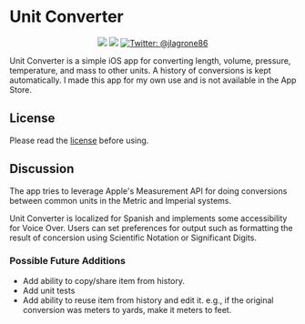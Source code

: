 # Unit Converter

<p align="center">
    <img src="https://img.shields.io/badge/iOS-15.0+-blue.svg" />
    <img src="https://img.shields.io/badge/Swift-5.0-brightgreen.svg" />
    <a href="https://twitter.com/jlagrone86">
        <img src="https://img.shields.io/badge/Contact-@jlagrone86-lightgrey.svg?style=flat" alt="Twitter: @jlagrone86" />
    </a>
</p>

Unit Converter is a simple iOS app for converting length, volume, pressure, temperature, and mass to other units. 
A history of conversions is kept automatically. I made this app for my own use and is not available in the App Store.

## License
Please read the [license](LICENSE.md) before using.

## Discussion
The app tries to leverage Apple's Measurement API for doing conversions between common units in the 
Metric and Imperial systems. 

Unit Converter is localized for Spanish and implements some accessibility for Voice Over. Users can set preferences for output such as formatting the result of concersion using Scientific Notation or Significant Digits.

### Possible Future Additions
    
* Add ability to copy/share item from history.
* Add unit tests
* Add ability to reuse item from history and edit it. e.g., if the original conversion was meters to yards, make it meters to feet.